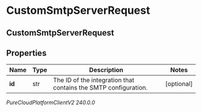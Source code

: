 # CustomSmtpServerRequest

## CustomSmtpServerRequest

## Properties

|Name | Type | Description | Notes|
|------------ | ------------- | ------------- | -------------|
| **id** | str | The ID of the integration that contains the SMTP configuration.  | [optional] |



_PureCloudPlatformClientV2 240.0.0_
